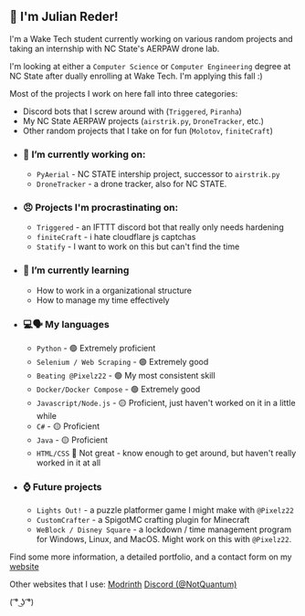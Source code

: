 ## 👋 I'm Julian Reder!


I'm a Wake Tech student currently working on various random projects and taking an internship with NC State's AERPAW drone lab. 

I'm looking at either a `Computer Science` or `Computer Engineering` degree at NC State after dually enrolling at Wake Tech. I'm applying this fall :)


Most of the projects I work on here fall into three categories:

* Discord bots that I screw around with (`Triggered`, `Piranha`) 
* My NC State AERPAW projects (`airstrik.py`, `DroneTracker`, etc.)
* Other random projects that I take on for fun (`Molotov`, `finiteCraft`)

  
- ### 🔭 I’m currently working on:
  - `PyAerial` - NC STATE intership project, successor to `airstrik.py`
  - `DroneTracker` - a drone tracker, also for NC STATE.
- ### 😠 Projects I'm procrastinating on:
  - `Triggered` - an IFTTT discord bot that really only needs hardening
  - `finiteCraft` - i hate cloudflare js captchas
  - `Statify` - I want to work on this but can't find the time
- ###  🌱 I’m currently learning
  - How to work in a organizational structure
  - How to manage my time effectively
- ### 💻🗣️ My languages
   - `Python` - 🟢 Extremely proficient
   - `Selenium / Web Scraping` - 🟢 Extremely good
   - `Beating @Pixelz22` - 🟢 My most consistent skill
   - `Docker/Docker Compose` - 🟢 Extremely good
   - `Javascript/Node.js` - 🟡 Proficient, just haven't worked on it in a little while
   - `C#` - 🟡 Proficient
   - `Java` - 🟡 Proficient
   - `HTML/CSS` 🔴 Not great - know enough to get around, but haven't really worked in it at all
 - ### ⌚ Future projects
   - `Lights Out!` - a puzzle platformer game I might make with `@Pixelz22`
   - `CustomCrafter` - a SpigotMC crafting plugin for Minecraft
   - `WeBlock / Disney Square` - a lockdown / time management program for Windows, Linux, and MacOS. Might work on this with `@Pixelz22`.
  

Find some more information, a detailed portfolio, and a contact form on my [website](https://quantumbagel.github.io)

Other websites that I use:
[Modrinth](https://modrinth.com/user/quantumbagel) 
[Discord (@NotQuantum)](https://discordapp.com/users/1085939954758205561)


( ͡° ͜ʖ ͡°)

